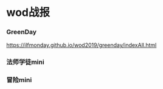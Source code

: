 # wod战报
### GreenDay
https://ilfmonday.github.io/wod2019/greenday/indexAll.html

### 法师学徒mini

### 冒险mini